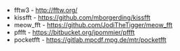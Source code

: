 
* fftw3 - http://fftw.org/
* kissfft - https://github.com/mborgerding/kissfft
* meow_fft - https://github.com/JodiTheTigger/meow_fft
* pffft - https://bitbucket.org/jpommier/pffft
* pocketfft - https://gitlab.mpcdf.mpg.de/mtr/pocketfft
